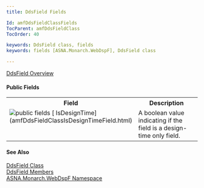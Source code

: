 ```yaml
---
title: DdsField Fields

Id: amfDdsFieldClassFields
TocParent: amfDdsFieldClass
TocOrder: 40

keywords: DdsField class, fields
keywords: fields [ASNA.Monarch.WebDspF], DdsField class

---
```


[DdsField Overview](amfDdsFieldClass.html)
<!--mine -->

#### Public Fields
<table class="mytable" cellspacing="0" cellpadding="4" width="90%">
          <colgroup><col width="30%" /><col width="70%" />
          </colgroup>
          <tr><th>Field</th>
  <th>Description</th>
          </tr>
          <tr valign="top">
            <td><img alt="public fields" src="../images/field.bmp" />
              [
              IsDesignTime](amfDdsFieldClassIsDesignTimeField.html)
            </td>
            <td>A boolean value
            indicating if the field is a design-time only
            field.</td>
          </tr>
</table>

#### See Also
[DdsField
      Class](amfDdsFieldClass.html)
      <br clear="none" />
      [DdsField
      Members](amfDdsFieldClassMembers.html)
      <br clear="none" />
      [
      ASNA.Monarch.WebDspF Namespace](amfWebDspFNamespace.html)

